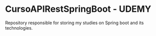 # CursoAPIRestSpringBoot - UDEMY
Repository responsible for storing my studies on Spring boot and its technologies.
